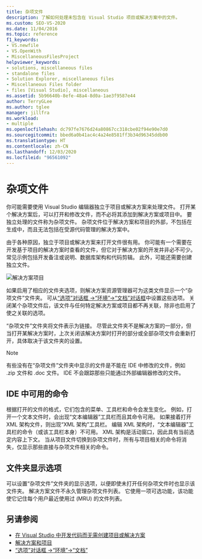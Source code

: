 ```yaml
---
title: 杂项文件
description: 了解如何处理未包含在 Visual Studio 项目或解决方案中的文件。
ms.custom: SEO-VS-2020
ms.date: 11/04/2016
ms.topic: reference
f1_keywords:
- VS.newfile
- VS.OpenWith
- MiscellaneousFilesProject
helpviewer_keywords:
- solutions, miscellaneous files
- standalone files
- Solution Explorer, miscellaneous files
- Miscellaneous Files folder
- files [Visual Studio], miscellaneous
ms.assetid: 5b96640b-8efe-48a4-8d0a-1ae3f9587e44
author: TerryGLee
ms.author: tglee
manager: jillfra
ms.workload:
- multiple
ms.openlocfilehash: dc797fe7676d24a80867cc318cbe02f94e90e7d0
ms.sourcegitcommit: bbed6a0b41ac4c4a24e8581ff3b34d96345ddb00
ms.translationtype: HT
ms.contentlocale: zh-CN
ms.lasthandoff: 12/03/2020
ms.locfileid: "96561092"
---
```

# <a name="miscellaneous-files"></a>杂项文件

你可能需要使用 Visual Studio 编辑器独立于项目或解决方案来处理文件。 打开某个解决方案后，可以打开和修改文件，而不必将其添加到解决方案或项目中。 要独立处理的文件称为杂项文件。 杂项文件位于解决方案和项目的外部，不包括在生成中，而且无法包括在受源代码管理的解决方案中。

由于各种原因，独立于项目或解决方案来打开文件很有用。 你可能有一个需要在开发基于项目的解决方案时查看的文件，但它对于解决方案的开发并非必不可少。 常见示例包括开发备注或说明、数据库架构和代码剪辑。 此外，可能还需要创建独立文件。

![解决方案项目](../../ide/reference/media/projects_solutions_misc.gif)

如果启用了相应的文件夹选项，则解决方案资源管理器可为这类文件显示一个“杂项文件”文件夹。 可从[“选项”对话框 ->“环境”->“文档”对话框](../../ide/reference/documents-environment-options-dialog-box.md)中设置这些选项。 关闭某个杂项文件后，该文件与任何特定解决方案或项目都不再关联，除非也启用了使之关联的选项。

“杂项文件”文件夹将文件表示为链接。 尽管此文件夹不是解决方案的一部分，但当打开某解决方案时，上次关闭该解决方案时打开的部分或全部杂项文件会重新打开，具体取决于该文件夹的设置。

> [!NOTE]
> 有些没有在“杂项文件”文件夹中显示的文件是不能在 IDE 中修改的文件，例如 .zip 文件和 .doc 文件。 IDE 不会跟踪那些只能通过外部编辑器修改的文件。

## <a name="commands-available-in-the-ide"></a>IDE 中可用的命令

根据打开的文件的格式，它们包含的菜单、工具栏和命令会发生变化。 例如，打开一个文本文件时，会出现“文本编辑器”工具栏而且其命令可用。 如果接着打开 XML 架构文件，则出现“XML 架构”工具栏。 编辑 XML 架构时，“文本编辑器”工具栏的命令（或该工具栏本身）不可用。 XML 架构是活动窗口，因此具有当前选定内容上下文。 当从项目文件切换到杂项文件时，所有与项目相关的命令将消失，仅显示那些直接与杂项文件相关的命令。

## <a name="folder-display-options"></a>文件夹显示选项

可以设置“杂项文件”文件夹的显示选项，以便即使未打开任何杂项文件时也显示该文件夹。 解决方案文件不永久管理杂项文件列表。 它使用一项可选功能，该功能使它记住每个用户最近使用过 (MRU) 的文件列表。

## <a name="see-also"></a>另请参阅

- [在 Visual Studio 中开发代码而无需创建项目或解决方案](../develop-code-in-visual-studio-without-projects-or-solutions.md)
- [解决方案和项目](../../ide/solutions-and-projects-in-visual-studio.md)
- [“选项”对话框 ->“环境”->“文档”](../../ide/reference/documents-environment-options-dialog-box.md)
